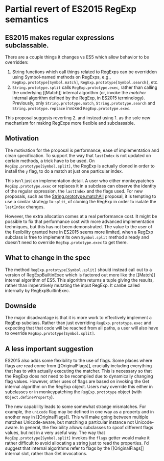 # Partial revert of ES2015 RegExp semantics

## ES2015 makes regular expressions subclassable.

There are a couple things it changes vs ES5 which allow behavior to be overridden:

1. String functions which call things related to RegExps can be overridden using Symbol-named methods on RegExps, e.g., `RegExp.prototype[Symbol.match]`, `RegExp.prototype[Symbol.search]`, etc.
2. `String.prototype.split` calls `RegExp.prototype.exec`, rather than calling the underlying [[Match]] internal algorithm (or, invoke the _matcher_ internal algorithm defined by the RegExp, in ES2015 terminology). Previously, only `String.prototype.match`, `String.prototype.search` and `String.prototype.replace` invoked `RegExp.prototype.exec`.

This proposal suggests reverting 2. and instead using 1. as the sole new mechanism for making RegExps more flexible and subclassable.

## Motivation

The motivation for the proposal is performance, ease of implementation and clean specification. To support the way that `lastIndex` is not updated on certain methods, a trick have to be used. On `RegExp.prototype[Symbol.split]`, the RegExp is actually cloned in order to install the `y` flag, to do a match at just one particular index.

This isn't just an implementation detail. A user who either monkeypatches `RegExp.prototype.exec` or replaces it in a subclass can observe the identity of the regular expression, the `lastIndex` and the flags used. For new proposals, such as the [String.prototype.matchAll](https://github.com/ljharb/String.prototype.matchAll) proposal, it is tempting to use a similar strategy to `split`, of cloning the RegExp in order to isolate the `lastIndex` changes.

However, the extra allocation comes at a real performance cost. It might be possible to fix that performance cost with more advanced implementation techniques, but this has not been demonstrated. The value to the user of the flexibility granted here in ES2015 seems more limited, when a RegExp subclass is free to implement its own `Symbol.split` method already and doesn't need to override `RegExp.prototype.exec` to get there.

## What to change in the spec

The method `RegExp.prototype[Symbol.split]` should instead call out to a version of RegExpBuiltinExec which is factored out more like the [[Match]] internal algorithm of ES5. This algorithm returns a tuple giving the results, rather than imperatively mutating the input RegExp. It canbe called internally by RegExpBuiltinExec.

## Downside

The major disadvantage is that it is more work to effectively implement a RegExp subclass. Rather than just overriding `RegExp.prototype.exec` and expecting that that code will be reached from all paths, a user will also have to override `RegExp.prototype[Symbol.split]`.

## A less important suggestion

ES2015 also adds some flexibility to the use of flags. Some places where flags are read come from [[OriginalFlags]], crucially including everything that has to with actually executing the matcher. This is necessary so that the RegExp does not need to be recompiled due to dynamically changing flag values. However, other uses of flags are based on invoking the Get internal algorithm on the RegExp object. Users may override this either in subclasses or in monkeypatching the `RegExp.prototype` object (with `Object.defineProperty`).

The new capability leads to some somewhat strange mismatches. For example, the `unicode` flag may be defined in one way as a property and in another way in [[OriginalFlags]]. This will make going between multiple matches Unicode-aware, but matching a particular instance not Unicode-aware. In general, the flexibility allows subclasses to spoof different flags values, but not in a very useful way. The way that `RegExp.prototype[Symbol.split]` invokes the `flags` getter would make it rather difficult to avoid allocating a string just to read the properties. I'd suggest that internal algorithms refer to flags by the [[OriginalFlags]] internal slot, rather than Get invocations.
